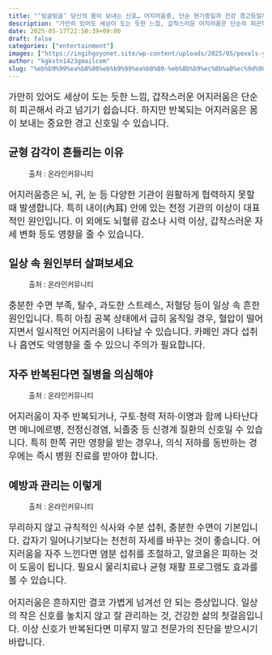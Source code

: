 ```yaml
---
title: "‘빙글빙글’ 당신의 몸이 보내는 신호… 어지러움증, 단순 현기증일까 건강 경고등일까?"
description: "가만히 있어도 세상이 도는 듯한 느낌, 갑작스러운 어지러움은 단순히 피곤해서 라고 넘기기 쉽습니다. 하지만 반복되는 어지러움은 몸이 보내는 중요한 경고 신호일 수 있습니다."
date: 2025-05-17T22:50:39+09:00
draft: false
categories: ["entertainment"]
images: ["https://ingihgoyonet.site/wp-content/uploads/2025/05/pexels-yuraforrat-15327168-1024x683.jpg", "https://ingihgoyonet.site/wp-content/uploads/2025/05/pexels-igor-haritanovich-814387-1695052-1-1024x683.jpg", "https://ingihgoyonet.site/wp-content/uploads/2025/05/pexels-rdne-8313438-1024x683.jpg", "https://ingihgoyonet.site/wp-content/uploads/2025/05/pexels-anna-nekrashevich-6604845-683x1024.jpg"]
author: "kgkstn1423gmailcom"
slug: "%eb%b9%99%ea%b8%80%eb%b9%99%ea%b8%80-%eb%8b%b9%ec%8b%a0%ec%9d%98-%eb%aa%b8%ec%9d%b4-%eb%b3%b4%eb%82%b4%eb%8a%94-%ec%8b%a0%ed%98%b8-%ec%96%b4%ec%a7%80%eb%9f%ac%ec%9b%80"
---
```


<p style="font-size:18px">가만히 있어도 세상이 도는 듯한 느낌, 갑작스러운 어지러움은 단순히 피곤해서 라고 넘기기 쉽습니다. 하지만 반복되는 어지러움은 몸이 보내는 중요한 경고 신호일 수 있습니다.</p> <h2 >균형 감각이 흔들리는 이유</h2> <figure ><img src="https://ingihgoyonet.site/wp-content/uploads/2025/05/pexels-yuraforrat-15327168-1024x683.jpg" alt="" style="aspect-ratio:16/9;object-fit:cover"/><figcaption >출처 : 온라인커뮤니티</figcaption></figure> <p style="font-size:18px">어지러움증은 뇌, 귀, 눈 등 다양한 기관이 원활하게 협력하지 못할 때 발생합니다. 특히 내이(內耳) 안에 있는 전정 기관의 이상이 대표적인 원인입니다. 이 외에도 뇌혈류 감소나 시력 이상, 갑작스러운 자세 변화 등도 영향을 줄 수 있습니다.</p> <h2 >일상 속 원인부터 살펴보세요</h2> <figure ><img src="https://ingihgoyonet.site/wp-content/uploads/2025/05/pexels-igor-haritanovich-814387-1695052-1-1024x683.jpg" alt="" style="aspect-ratio:16/9;object-fit:cover"/><figcaption >출처 : 온라인커뮤니티</figcaption></figure> <p style="font-size:18px">충분한 수면 부족, 탈수, 과도한 스트레스, 저혈당 등이 일상 속 흔한 원인입니다. 특히 아침 공복 상태에서 급히 움직일 경우, 혈압이 떨어지면서 일시적인 어지러움이 나타날 수 있습니다. 카페인 과다 섭취나 흡연도 악영향을 줄 수 있으니 주의가 필요합니다.</p> <h2 >자주 반복된다면 질병을 의심해야</h2> <figure ><img src="https://ingihgoyonet.site/wp-content/uploads/2025/05/pexels-rdne-8313438-1024x683.jpg" alt="" style="aspect-ratio:16/9;object-fit:cover"/><figcaption >출처 : 온라인커뮤니티</figcaption></figure> <p style="font-size:18px">어지러움이 자주 반복되거나, 구토·청력 저하·이명과 함께 나타난다면 메니에르병, 전정신경염, 뇌졸중 등 신경계 질환의 신호일 수 있습니다. 특히 한쪽 귀만 영향을 받는 경우나, 의식 저하를 동반하는 경우에는 즉시 병원 진료를 받아야 합니다.</p> <h2 >예방과 관리는 이렇게</h2> <figure ><img src="https://ingihgoyonet.site/wp-content/uploads/2025/05/pexels-anna-nekrashevich-6604845-683x1024.jpg" alt="" style="aspect-ratio:16/9;object-fit:cover"/><figcaption >출처 : 온라인커뮤니티</figcaption></figure> <p style="font-size:18px">무리하지 않고 규칙적인 식사와 수분 섭취, 충분한 수면이 기본입니다. 갑자기 일어나기보다는 천천히 자세를 바꾸는 것이 좋습니다. 어지러움을 자주 느낀다면 염분 섭취를 조절하고, 알코올은 피하는 것이 도움이 됩니다. 필요시 물리치료나 균형 재활 프로그램도 효과를 볼 수 있습니다.</p> <p style="font-size:18px">어지러움은 흔하지만 결코 가볍게 넘겨선 안 되는 증상입니다. 일상의 작은 신호를 놓치지 않고 잘 관리하는 것, 건강한 삶의 첫걸음입니다. 이상 신호가 반복된다면 미루지 말고 전문가의 진단을 받으시기 바랍니다.</p>